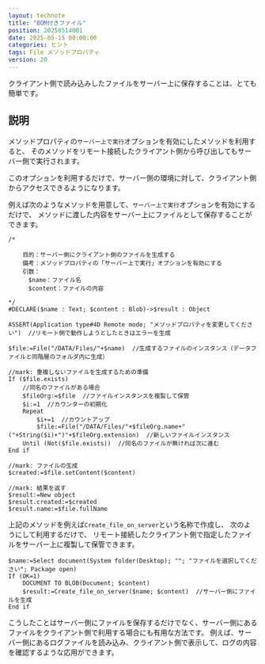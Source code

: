 ```yaml
---
layout: technote
title: "BOM付きファイル"
position: 20250514001
date: 2025-05-15 00:00:00
categories: ヒント
tags: File メソッドプロパティ
version: 20
---
```


クライアント側で読み込みしたファイルをサーバー上に保存することは、とても簡単です。

<!--more-->

## 説明

メソッドプロパティの`サーバー上で実行`オプションを有効にしたメソッドを利用すると、
そのメソッドをリモート接続したクライアント側から呼び出してもサーバー側で実行されます。

このオプションを利用するだけで、サーバー側の環境に対して、クライアント側からアクセスできるようになります。

例えば次のようなメソッドを用意して、`サーバー上で実行`オプションを有効にするだけで、
メソッドに渡した内容をサーバー上にファイルとして保存することができます。

```4d
/*
	
	目的：サーバー側にクライアント側のファイルを生成する
	備考：メソッドプロパティの「サーバー上で実行」オプションを有効にする
	引数：
	　$name：ファイル名
	　$content：ファイルの内容
	
*/
#DECLARE($name : Text; $content : Blob)->$result : Object

ASSERT(Application type#4D Remote mode; "メソッドプロパティを変更してください")  //リモート側で動作しようとしたときはエラーを生成

$file:=File("/DATA/Files/"+$name)  //生成するファイルのインスタンス（データファイルと同階層のフォルダ内に生成）

//mark: 重複しないファイルを生成するための準備
If ($file.exists)
	//同名のファイルがある場合
	$fileOrg:=$file  //ファイルインスタンスを複製して保管
	$i:=1  //カウンターの初期化
	Repeat 
		$i+=1  //カウントアップ
		$file:=File("/DATA/Files/"+$fileOrg.name+"("+String($i)+")"+$fileOrg.extension)  //新しいファイルインスタンス
	Until (Not($file.exists))  //同名のファイルが無ければ次に進む
End if 

//mark: ファイルの生成
$created:=$file.setContent($content)

//mark: 結果を返す
$result:=New object
$result.created:=$created
$result.name:=$file.fullName

```

上記のメソッドを例えば`Create_file_on_server`という名称で作成し、
次のようにして利用するだけで、
リモート接続したクライアント側で指定したファイルをサーバー上に複製して保管できます。

```4d
$name:=Select document(System folder(Desktop); ""; "ファイルを選択してください"; Package open)
If (OK=1)
	DOCUMENT TO BLOB(Document; $content)
	$result:=Create_file_on_server($name; $content)  //サーバー側にファイルを生成
End if 
```

こうしたことはサーバー側にファイルを保存するだけでなく、サーバー側にあるファイルをクライアント側で利用する場合にも有用な方法です。
例えば、サーバー側にあるログファイルを読み込み、クライアント側で表示して、ログの内容を確認するような応用ができます。
